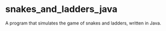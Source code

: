 # snakes_and_ladders_java

A program that simulates the game of snakes and ladders, written in Java.
